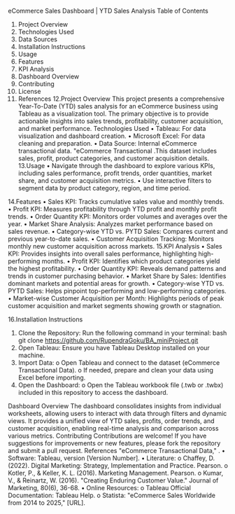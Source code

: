 eCommerce Sales Dashboard | YTD Sales Analysis
Table of Contents
1.	Project Overview
2.	Technologies Used
3.	Data Sources
4.	Installation Instructions
5.	Usage
6.	Features
7.	KPI Analysis
8.	Dashboard Overview
9.	Contributing
10.	License
11.	References
12.Project Overview
This project presents a comprehensive Year-To-Date (YTD) sales analysis for an eCommerce business using Tableau as a visualization tool. The primary objective is to provide actionable insights into sales trends, profitability, customer acquisition, and market performance.
Technologies Used
•	Tableau: For data visualization and dashboard creation.
•	Microsoft Excel: For data cleaning and preparation.
•	Data Source: Internal eCommerce transactional data.
"eCommerce Transactional .This dataset includes sales, profit, product categories, and customer acquisition details.
13.Usage
•	Navigate through the dashboard to explore various KPIs, including sales performance, profit trends, order quantities, market share, and customer acquisition metrics.
•	Use interactive filters to segment data by product category, region, and time period.

14.Features
•	Sales KPI: Tracks cumulative sales value and monthly trends.
•	Profit KPI: Measures profitability through YTD profit and monthly profit trends.
•	Order Quantity KPI: Monitors order volumes and averages over the year.
•	Market Share Analysis: Analyzes market performance based on sales revenue.
•	Category-wise YTD vs. PYTD Sales: Compares current and previous year-to-date sales.
•	Customer Acquisition Tracking: Monitors monthly new customer acquisition across markets.
15.KPI Analysis
•	Sales KPI: Provides insights into overall sales performance, highlighting high-performing months.
•	Profit KPI: Identifies which product categories yield the highest profitability.
•	Order Quantity KPI: Reveals demand patterns and trends in customer purchasing behavior.
•	Market Share by Sales: Identifies dominant markets and potential areas for growth.
•	Category-wise YTD vs. PYTD Sales: Helps pinpoint top-performing and low-performing categories.
•	Market-wise Customer Acquisition per Month: Highlights periods of peak customer acquisition and market segments showing growth or stagnation.

16.Installation Instructions
1.	Clone the Repository:
Run the following command in your terminal:
bash
git clone https://github.com/RupendraGoku/BA_miniProject.git
2.	Open Tableau:
Ensure you have Tableau Desktop installed on your machine.
3.	Import Data:
o	Open Tableau and connect to the dataset (eCommerce Transactional Data).
o	If needed, prepare and clean your data using Excel before importing.
4.	Open the Dashboard:
o	Open the Tableau workbook file (.twb or .twbx) included in this repository to access the dashboard.

Dashboard Overview
The dashboard consolidates insights from individual worksheets, allowing users to interact with data through filters and dynamic views. It provides a unified view of YTD sales, profits, order trends, and customer acquisition, enabling real-time analysis and comparison across various metrics.
Contributing
Contributions are welcome! If you have suggestions for improvements or new features, please fork the repository and submit a pull request.
References
"eCommerce Transactional Data," .
•	Software: Tableau, version [Version Number].
•	Literature:
o	Chaffey, D. (2022). Digital Marketing: Strategy, Implementation and Practice. Pearson.
o	Kotler, P., & Keller, K. L. (2016). Marketing Management. Pearson.
o	Kumar, V., & Reinartz, W. (2016). "Creating Enduring Customer Value." Journal of Marketing, 80(6), 36-68.
•	Online Resources:
o	Tableau Official Documentation: Tableau Help.
o	Statista: "eCommerce Sales Worldwide from 2014 to 2025," [URL].


